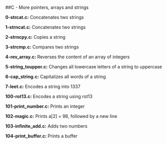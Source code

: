 ##C - More pointers, arrays and strings

**0-strcat.c:** Concatenates two strings

**1-strncat.c:** Concatenates two strings

**2-strncpy.c:** Copies a string

**3-strcmp.c:** Compares two strings

**4-rev_array.c:** Reverses the content of an array of integers

**5-string_toupper.c:** Changes all lowercase letters of a string to uppercase

**6-cap_string.c:** Capitalizes all words of a string

**7-leet.c:** Encodes a string into 1337

**100-rot13.c:** Encodes a string using rot13

**101-print_number.c:** Prints an integer

**102-magic.c:** Prints a[2] = 98, followed by a new line

**103-infinite_add.c:** Adds two numbers

**104-print_buffer.c:** Prints a buffer


